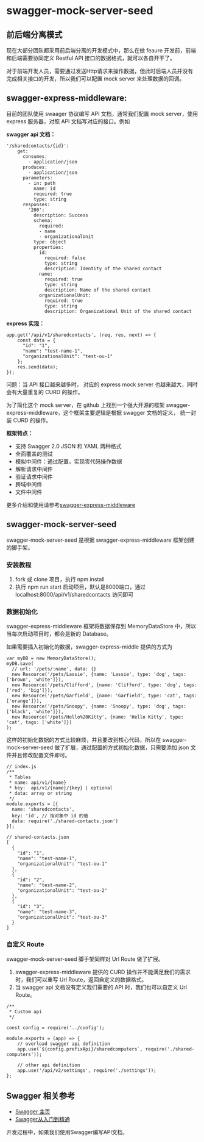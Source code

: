 # swagger-mock-server-seed

## 前后端分离模式
现在大部分团队都采用前后端分离的开发模式中，那么在做 feaure 开发前，前端和后端需要协同定义 Restful API 接口的数据格式，就可以各自开干了。

对于前端开发人员，需要通过发送Http请求来操作数据，但此时后端人员并没有完成相关接口的开发，所以我们可以配置 mock server 来处理数据的回调。


## swagger-express-middleware:
目前的团队使用 swaager 协议编写 API 文档，通常我们配置 mock server，使用 express 服务器，对照 API 文档写对应的接口。例如

**swagger api 文档：**
```
'/sharedcontacts/{id}':
	get:
	  consumes:
	    - application/json
	  produces:
	    - application/json
	  parameters:
	    - in: path
	      name: id
	      required: true
	      type: string
	  responses:
	    '200':
	      description: Success
	      schema:
	        required:
            - name
            - organizationalUnit
          type: object
          properties:
            id:
              required: false
              type: string
              description: Identity of the shared contact
            name:
              required: true
              type: string
              description: Name of the shared contact
            organizationalUnit:
              required: true
              type: string
              description: Organizational Unit of the shared contact
```
**express 实现：**
```
app.get('/api/v1/sharedcontacts', (req, res, next) => {
    const data = {
      "id": "1",
      "name": "test-name-1",
      "organizationalUnit": "test-ou-1"
    };
    res.send(data);
});
```

问题：当 API 接口越来越多时， 对应的 express mock server 也越来越大，同时会有大量重复的 CURD 的操作。

为了简化这个 mock server，在 github 上找到一个强大开源的框架 swagger-express-middleware，这个框架主要逻辑是根据 swagger 文档的定义， 统一封装 CURD 的操作。

**框架特点：**
* 支持 Swagger 2.0 JSON 和 YAML 两种格式
* 全面覆盖的测试
* 模拟中间件：通过配置，实现零代码操作数据
* 解析请求中间件
* 验证请求中间件
* 跨域中间件
* 文件中间件

更多介绍和使用请参考[swagger-express-middleware](https://github.com/BigstickCarpet/swagger-express-middleware) 

## swagger-mock-server-seed
swagger-mock-server-seed 是根据 swagger-express-middleware 框架创建的脚手架。

### 安装教程 ###
1. fork 或 clone 项目，执行 npm install
2. 执行 npm run start 启动项目，默认是8000端口，通过 localhost:8000/api/v1/sharedcontacts 访问即可

### 数据初始化 ###
swagger-express-middleware 框架将数据保存到 MemoryDataStore 中，所以当每次启动项目时，都会是新的 Database。

如果需要插入初始化的数据，swagger-express-middle 提供的方式为
```
var myDB = new MemoryDataStore();
myDB.save(
  // url: '/pets/:name', data: {}
  new Resource('/pets/Lassie', {name: 'Lassie', type: 'dog', tags: ['brown', 'white']}),
  new Resource('/pets/Clifford', {name: 'Clifford', type: 'dog', tags: ['red', 'big']}),
  new Resource('/pets/Garfield', {name: 'Garfield', type: 'cat', tags: ['orange']}),
  new Resource('/pets/Snoopy', {name: 'Snoopy', type: 'dog', tags: ['black', 'white']}),
  new Resource('/pets/Hello%20Kitty', {name: 'Hello Kitty', type: 'cat', tags: ['white']})
);
```


这样的初始化数据的方式比较麻烦，并且要改到核心代码，所以在 swagger-mock-server-seed 做了扩展，通过配置的方式初始化数据，只需要添加 json 文件并且修改配置文件即可。
```
// index.js
/**
 * Tables
 * name: api/v1/{name}
 * key:  api/v1/{name}/{key} | optional 
 * data: array or string
 */
module.exports = [{
  name: 'sharedcontacts',
  key: 'id', // 指对象中 id 的值
  data: require('./shared-contacts.json')
}];

// shared-contacts.json
[
  {
    "id": "1",
    "name": "test-name-1",
    "organizationalUnit": "test-ou-1"
  },
  {
    "id": "2",
    "name": "test-name-2",
    "organizationalUnit": "test-ou-2"
  },
  {
    "id": "3",
    "name": "test-name-3",
    "organizationalUnit": "test-ou-3"
  }
]
```


### 自定义 Route ###
swagger-mock-server-seed 脚手架同样对 Url Route 做了扩展。

1. swagger-express-middleware 提供的 CURD 操作并不能满足我们的需求时，我们可以重写 Url Route，返回自定义的数据格式。
2. 当 swagger api 文档没有定义我们需要的 API 时，我们也可以自定义 Url Route。

```
/**
 * Custom api
 */

const config = require('../config');

module.exports = (app) => {
    // overload swagger api definition
    app.use(`${config.prefixApi}/sharedcomputers`, require('./shared-computers'));

    // other api definition
    app.use('/api/v2/settings', require('./settings'));
};
```

## Swagger 相关参考
* [Swagger 主页](https://swagger.io/)
* [Swagger从入门到精通](https://www.gitbook.com/book/huangwenchao/swagger/details)

开发过程中，如果我们使用Swagger编写API文档，



